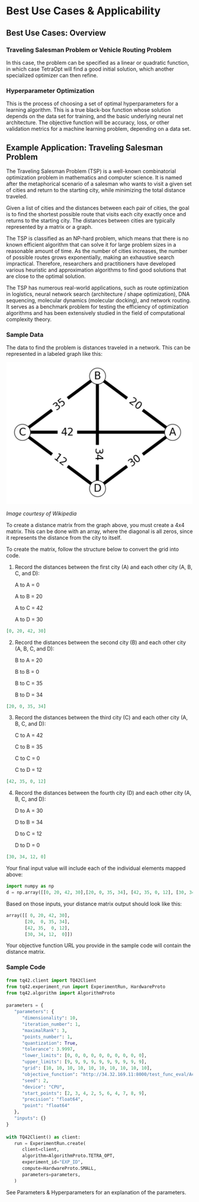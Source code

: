 # Best Use Cases & Applicability

## Best Use Cases: Overview
### Traveling Salesman Problem or Vehicle Routing Problem
In this case, the problem can be specified as a linear or quadratic function, in which case TetraOpt will find a good initial solution, which another specialized optimizer can then refine.

### Hyperparameter Optimization
This is the process of choosing a set of optimal hyperparameters for a learning algorithm. This is a true black-box function whose solution depends on the data set for training, and the basic underlying neural net architecture. The objective function will be accuracy, loss, or other validation metrics for a machine learning problem, depending on a data set.

## Example Application: Traveling Salesman Problem
The Traveling Salesman Problem (TSP) is a well-known combinatorial optimization problem in mathematics and computer science. It is named after the metaphorical scenario of a salesman who wants to visit a given set of cities and return to the starting city, while minimizing the total distance traveled.

Given a list of cities and the distances between each pair of cities, the goal is to find the shortest possible route that visits each city exactly once and returns to the starting city. The distances between cities are typically represented by a matrix or a graph.

The TSP is classified as an NP-hard problem, which means that there is no known efficient algorithm that can solve it for large problem sizes in a reasonable amount of time. As the number of cities increases, the number of possible routes grows exponentially, making an exhaustive search impractical. Therefore, researchers and practitioners have developed various heuristic and approximation algorithms to find good solutions that are close to the optimal solution.

The TSP has numerous real-world applications, such as route optimization in logistics, neural network search (architecture / shape optimization), DNA sequencing, molecular dynamics (molecular docking), and network routing. It serves as a benchmark problem for testing the efficiency of optimization algorithms and has been extensively studied in the field of computational complexity theory.

### Sample Data
The data to find the problem is distances traveled in a network. This can be represented in a labeled graph like this:

![Example distance graph for TSP.png](../images/Example_distance_graph_for_TSP.png)

_Image courtesy of Wikipedia_

To create a distance matrix from the graph above, you must create a 4x4 matrix. This can be done with an array, where the diagonal is all zeros, since it represents the distance from the city to itself. 

To create the matrix, follow the structure below to convert the grid into code.

1. Record the distances between the first city (A) and each other city (A, B, C, and D):

    A to A = 0
    
    A to B = 20
    
    A to C = 42
    
    A to D = 30 

```json
[0, 20, 42, 30]
```

2. Record the distances between the second city (B) and each other city (A, B, C, and D):

    B to A = 20
    
    B to B = 0
    
    B to C = 35
    
    B to D = 34 

```json
[20, 0, 35, 34]
```

3. Record the distances between the third city (C) and each other city (A, B, C, and D):

    C to A = 42
    
    C to B = 35
    
    C to C = 0
    
    C to D = 12 

```json
[42, 35, 0, 12]
```

4. Record the distances between the fourth city (D) and each other city (A, B, C, and D):

    D to A = 30
    
    D to B = 34
    
    D to C = 12
    
    D to D = 0

```json
[30, 34, 12, 0]
```


Your final input value will include each of the individual elements mapped above:

```python
import numpy as np
d = np.array([[0, 20, 42, 30],[20, 0, 35, 34], [42, 35, 0, 12], [30, 34, 12, 0]])
```

Based on those inputs, your distance matrix output should look like this:
```python
array([[ 0, 20, 42, 30],
       [20,  0, 35, 34],
       [42, 35,  0, 12],
       [30, 34, 12,  0]])
```

Your objective function URL you provide in the sample code will contain the distance matrix.

### Sample Code

```python
from tq42.client import TQ42Client
from tq42.experiment_run import ExperimentRun, HardwareProto
from tq42.algorithm import AlgorithmProto

parameters = {
   "parameters": {
      "dimensionality": 10,
      "iteration_number": 1,
      "maximalRank": 3,
      "points_number": 1,
      "quantization": True,
      "tolerance": 3.9997,
      "lower_limits": [0, 0, 0, 0, 0, 0, 0, 0, 0, 0],
      "upper_limits": [9, 9, 9, 9, 9, 9, 9, 9, 9, 9],
      "grid": [10, 10, 10, 10, 10, 10, 10, 10, 10, 10],
      "objective_function": "http://34.32.169.11:8000/test_func_eval/Ackley/",
      "seed": 2,
      "device": "CPU",
      "start_points": [2, 3, 4, 2, 5, 6, 4, 7, 8, 9],
      "precision": "float64",
      "point": "float64"
   },
   "inputs": {}
}

with TQ42Client() as client:
   run = ExperimentRun.create(
      client=client,
      algorithm=AlgorithmProto.TETRA_OPT,
      experiment_id="EXP_ID",
      compute=HardwareProto.SMALL,
      parameters=parameters,
   )
```

See Parameters & Hyperparameters for an explanation of the parameters.
